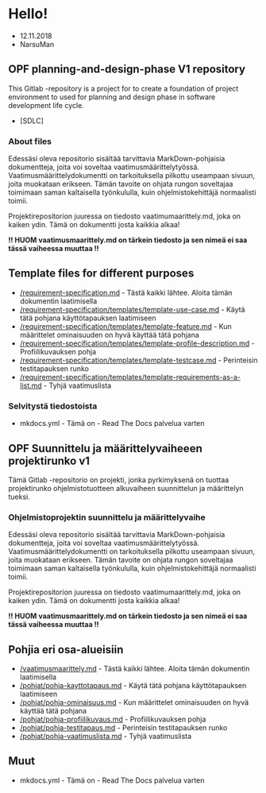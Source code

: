 # Hello!


* 12.11.2018
* NarsuMan


## OPF planning-and-design-phase V1 repository 

This Gitlab -repository is a project for to create a foundation of project environment to used for  planning and design phase in software development life cycle.

* [SDLC]


### About files

Edessäsi oleva repositorio sisältää tarvittavia MarkDown-pohjaisia dokumentteja, joita voi soveltaa vaatimusmäärittelytyössä.
Vaatimusmäärittelydokumentti on tarkoituksella pilkottu useampaan sivuun, joita muokataan erikseen. Tämän tavoite on ohjata 
rungon soveltajaa toimimaan saman kaltaisella työnkululla, kuin ohjelmistokehittäjä normaalisti toimii. 

Projektirepositorion juuressa on tiedosto vaatimumaarittely.md, joka on kaiken ydin. Tämä on dokumentti josta kaikkia alkaa!

__!! HUOM vaatimusmaarittely.md on tärkein tiedosto ja sen nimeä ei saa tässä vaiheessa muuttaa !!__


## Template files for different purposes

* [/requirement-specification.md](requirement-specification.md) - Tästä kaikki lähtee. Aloita tämän dokumentin laatimisella
* [/requirement-specification/templates/template-use-case.md](pohjat/pohja-kayttotapaus.md)	- Käytä tätä pohjana käyttötapauksen laatimiseen
* [/requirement-specification/templates/template-feature.md](pohjat/pohja-ominaisuus.md) - Kun määrittelet ominaisuuden on hyvä käyttää tätä pohjana
* [/requirement-specification/templates/template-profile-description.md](pohjat/pohja-profiilikuvaus.md) - Profiilikuvauksen pohja
* [/requirement-specification/templates/template-testcase.md](pohjat/pohja-testitapaus.md) - Perinteisin testitapauksen runko
* [/requirement-specification/templates/template-requirements-as-a-list.md](pohjat/pohja-vaatimuslista.md) - Tyhjä vaatimuslista


### Selvitystä tiedostoista

* mkdocs.yml - Tämä on - Read The Docs palvelua varten




## OPF Suunnittelu ja määrittelyvaiheeen projektirunko v1 


Tämä Gitlab -repositorio on projekti, jonka pyrkimyksenä on tuottaa projektirunko ohjelmistotuotteen alkuvaiheen suunnittelun ja määrittelyn tueksi.



### Ohjelmistoprojektin suunnittelu ja määrittelyvaihe

Edessäsi oleva repositorio sisältää tarvittavia MarkDown-pohjaisia dokumentteja, joita voi soveltaa vaatimusmäärittelytyössä.
Vaatimusmäärittelydokumentti on tarkoituksella pilkottu useampaan sivuun, joita muokataan erikseen. Tämän tavoite on ohjata 
rungon soveltajaa toimimaan saman kaltaisella työnkululla, kuin ohjelmistokehittäjä normaalisti toimii. 

Projektirepositorion juuressa on tiedosto vaatimumaarittely.md, joka on kaiken ydin. Tämä on dokumentti josta kaikkia alkaa!

__!! HUOM vaatimusmaarittely.md on tärkein tiedosto ja sen nimeä ei saa tässä vaiheessa muuttaa !!__


## Pohjia eri osa-alueisiin

* [/vaatimusmaarittely.md](vaatimusmaarittely.md) - Tästä kaikki lähtee. Aloita tämän dokumentin laatimisella
* [/pohjat/pohja-kayttotapaus.md](pohjat/pohja-kayttotapaus.md)	- Käytä tätä pohjana käyttötapauksen laatimiseen
* [/pohjat/pohja-ominaisuus.md](pohjat/pohja-ominaisuus.md) - Kun määrittelet ominaisuuden on hyvä käyttää tätä pohjana
* [/pohjat/pohja-profiilikuvaus.md](pohjat/pohja-profiilikuvaus.md) - Profiilikuvauksen pohja
* [/pohjat/pohja-testitapaus.md](pohjat/pohja-testitapaus.md) - Perinteisin testitapauksen runko
* [/pohjat/pohja-vaatimuslista.md](pohjat/pohja-vaatimuslista.md) - Tyhjä vaatimuslista


## Muut

* mkdocs.yml - Tämä on - Read The Docs palvelua varten
